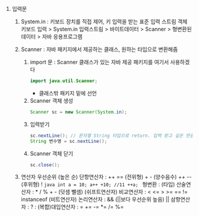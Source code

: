 1. 입력문
	1) System.in : 키보드 장치를 직접 제어, 키 입력을 받는 표준 입력 스트림 객체
			키보드 입력 > System.in 입력스트림 > 바이트데이터 > Scanner > 형변환된 데이터 > 자바 응용프로그램
	
	2) Scanner : 자바 패키지에서 제공하는 클래스, 원하는 타입으로 변환해줌
		1. import 문 : Scanner 클래스가 있는 자바 제공 패키지를 여기서 사용하겠다
			```java
			import java.util.Scanner;
			```
			+ 클래스밖 패키지 밑에 선언
		2. Scanner 객체 생성
			```java
			Scanner sc = new Scanner(System.in);
			```
		3. 입력받기
			```java
			sc.nextLine(); // 문자열 String 타입으로 return. 입력 받고 싶은 만큼 계속 사용 가능.
			String 변수명 = sc.nextLine();
			```
		4. Scanner 객체 닫기
			```java
			sc.close();
			```
	2) 연산자 우선순위 (높은 순)
		단항연산자 : ++ == (전위형) 
			    + - (양수음수) ++ -- (후위형) !
			```java
			int a = 10;
			a++ +10; //11
			++a;
			```
		형변환 : (타입)
		산술연산자 : * / %
			     + - (덧셈 뺄셈)
		(쉬프트연산자)
		비교연산자 : < <= > >= == != instanceof
		(비트연산자)
		논리연산자 : && (||보다 우선순위 높음)
			    ||
		삼항연산자 : ? :
		(복합)대입연산자 : = += -= *= /= %=
